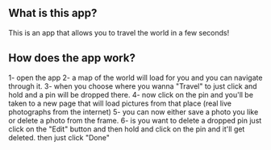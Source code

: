 
## What is this app?
This is an app that allows you to travel the world in a few seconds!
## How does the app work?
1- open the app
2- a map of the world will load for you and you can navigate through it.
3- when you choose where you wanna "Travel" to just click and hold and a pin will be dropped there.
4- now click on the pin and you'll be taken to a new page that will load pictures from that place (real live photographs from the internet)
5- you can now either save a photo you like or delete a photo from the frame.
6- is you want to delete a dropped pin just click on the "Edit" button and then hold and click on the pin and it'll get deleted. then just click "Done"

